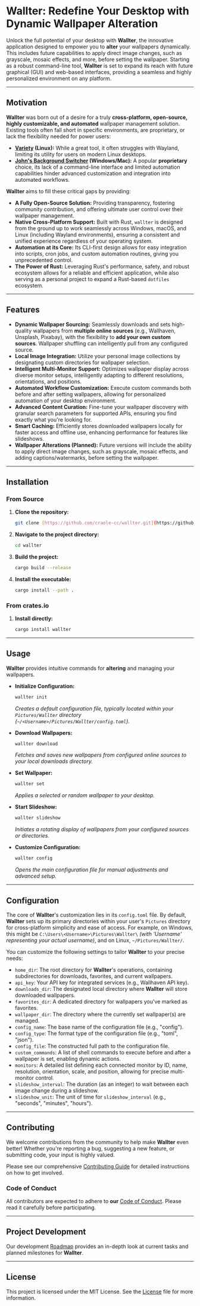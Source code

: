 # Wallter: Redefine Your Desktop with Dynamic Wallpaper Alteration

Unlock the full potential of your desktop with **Wallter**, the innovative
application designed to empower you to **alter** your wallpapers dynamically.
This includes future capabilities to apply direct image changes, such as
grayscale, mosaic effects, and more, before setting the wallpaper. Starting as a
robust command-line tool, **Wallter** is set to expand its reach with future
graphical (GUI) and web-based interfaces, providing a seamless and highly
personalized environment on any platform.

---

## Motivation

**Wallter** was born out of a desire for a truly **cross-platform, open-source,
highly customizable, and automated** wallpaper management solution. Existing
tools often fall short in specific environments, are proprietary, or lack the
flexibility needed for power users:

- **[Variety](https://github.com/varietywalls/variety) (Linux):** While a great
  tool, it often struggles with Wayland, limiting its utility for users on
  modern Linux desktops.
- **[John's Background Switcher](https://johnsad.ventures/software/backgroundswitcher/)
  (Windows/Mac):** A popular **proprietary** choice, its lack of a command-line
  interface and limited automation capabilities hinder advanced customization
  and integration into automated workflows.

**Wallter** aims to fill these critical gaps by providing:

- **A Fully Open-Source Solution:** Providing transparency, fostering community
  contribution, and offering ultimate user control over their wallpaper
  management.
- **Native Cross-Platform Support:** Built with Rust, `wallter` is designed from
  the ground up to work seamlessly across Windows, macOS, and Linux (including
  Wayland environments), ensuring a consistent and unified experience regardless
  of your operating system.
- **Automation at its Core:** Its CLI-first design allows for easy integration
  into scripts, cron jobs, and custom automation routines, giving you
  unprecedented control.
- **The Power of Rust:** Leveraging Rust's performance, safety, and robust
  ecosystem allows for a reliable and efficient application, while also serving
  as a personal project to expand a Rust-based `dotfiles` ecosystem.

---

## Features

- **Dynamic Wallpaper Sourcing:** Seamlessly downloads and sets high-quality
  wallpapers from **multiple online sources** (e.g., Wallhaven, Unsplash,
  Pixabay), with the flexibility to **add your own custom sources**. Wallpaper
  shuffling can intelligently pull from any configured source.
- **Local Image Integration:** Utilize your personal image collections by
  designating custom directories for wallpaper selection.
- **Intelligent Multi-Monitor Support:** Optimizes wallpaper display across
  diverse monitor setups, intelligently adapting to different resolutions,
  orientations, and positions.
- **Automated Workflow Customization:** Execute custom commands both before and
  after setting wallpapers, allowing for personalized automation of your desktop
  environment.
- **Advanced Content Curation:** Fine-tune your wallpaper discovery with
  granular search parameters for supported APIs, ensuring you find exactly what
  you're looking for.
- **Smart Caching:** Efficiently stores downloaded wallpapers locally for faster
  access and offline use, enhancing performance for features like slideshows.
- **Wallpaper Alterations (Planned):** Future versions will include the ability
  to apply direct image changes, such as grayscale, mosaic effects, and adding
  captions/watermarks, before setting the wallpaper.

---

## Installation

### From Source

1. **Clone the repository:**

   ```bash
   git clone [https://github.com/craole-cc/wallter.git](https://github.com/craole-cc/wallter.git)
   ```

2. **Navigate to the project directory:**

   ```bash
   cd wallter
   ```

3. **Build the project:**

   ```bash
   cargo build --release
   ```

4. **Install the executable:**

   ```bash
   cargo install --path .
   ```

### From crates.io

1. **Install directly:**

   ```bash
   cargo install wallter
   ```

---

## Usage

**Wallter** provides intuitive commands for **altering** and managing your
wallpapers.

- **Initialize Configuration:**

  ```bash
  wallter init
  ```

  _Creates a default configuration file, typically located within your
  `Pictures/Wallter` directory (`~/<Username>/Pictures/Wallter/config.toml`)._
- **Download Wallpapers:**

  ```bash
  wallter download
  ```

  _Fetches and saves new wallpapers from configured online sources to your local
  downloads directory._
- **Set Wallpaper:**

  ```bash
  wallter set
  ```

  _Applies a selected or random wallpaper to your desktop._
- **Start Slideshow:**

  ```bash
  wallter slideshow
  ```

  _Initiates a rotating display of wallpapers from your configured sources or
  directories._
- **Customize Configuration:**

  ```bash
  wallter config
  ```

  _Opens the main configuration file for manual adjustments and advanced setup._

---

## Configuration

The core of **Wallter**'s customization lies in its `config.toml` file. By
default, **Wallter** sets up its primary directories within your user's
`Pictures` directory for cross-platform simplicity and ease of access. For
example, on Windows, this might be `C:\Users\<Username>\Pictures\Wallter\`
_(with 'Username' representing your actual username)_, and on Linux,
`~/Pictures/Wallter/`.

You can customize the following settings to tailor **Wallter** to your precise
needs:

- `home_dir`: The root directory for **Wallter**'s operations, containing
  subdirectories for downloads, favorites, and current wallpapers.
- `api_key`: Your API key for integrated services (e.g., Wallhaven API key).
- `downloads_dir`: The designated local directory where **Wallter** will store
  downloaded wallpapers.
- `favorites_dir`: A dedicated directory for wallpapers you've marked as
  favorites.
- `wallpaper_dir`: The directory where the currently set wallpaper(s) are
  managed.
- `config_name`: The base name of the configuration file (e.g., "config").
- `config_type`: The format type of the configuration file (e.g., "toml",
  "json").
- `config_file`: The constructed full path to the configuration file.
- `custom_commands`: A list of shell commands to execute before and after a
  wallpaper is set, enabling dynamic actions.
- `monitors`: A detailed list defining each connected monitor by ID, name,
  resolution, orientation, scale, and position, allowing for precise
  multi-monitor control.
- `slideshow_interval`: The duration (as an integer) to wait between each image
  change during a slideshow.
- `slideshow_unit`: The unit of time for `slideshow_interval` (e.g., "seconds",
  "minutes", "hours").

---

## Contributing

We welcome contributions from the community to help make **Wallter** even
better! Whether you're reporting a bug, suggesting a new feature, or submitting
code, your input is highly valued.

Please see our comprehensive [Contributing Guide](CONTRIBUTING.md) for detailed
instructions on how to get involved.

### Code of Conduct

All contributors are expected to adhere to **our**
[Code of Conduct](CODE_OF_CONDUCT.md). Please read it carefully before
participating.

---

## Project Development

Our development [Roadmap](ROADMAP.md) provides an in-depth look at current tasks
and planned milestones for **Wallter**.

---

## License

This project is licensed under the MIT License. See the [License](LICENSE.md)
file for more information.
